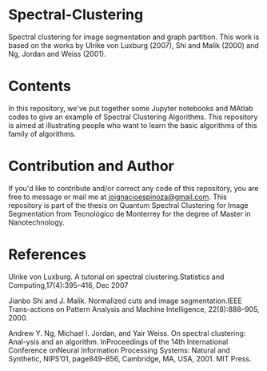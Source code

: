 # Spectral-Clustering

Spectral clustering for image segmentation and graph partition. This work is based on the works by Ulrike von Luxburg (2007), Shi and Malik (2000) and Ng, Jordan and Weiss (2001). 

# Contents

In this repository, we've put together some Jupyter notebooks and MAtlab codes to give an example of Spectral Clustering Algorithms. This repository is aimed at illustrating people who want to learn the basic algorithms of this family of algorithms.

# Contribution and Author

If you'd like to contribute and/or correct any code of this repository, you are free to message or mail me at joignacioespinoza@gmail.com. This repository is part of the thesis on Quantum Spectral Clustering for Image Segmentation from Tecnológico de Monterrey for the degree of Master in Nanotechnology. 

# References

Ulrike von Luxburg. A tutorial on spectral clustering.Statistics and Computing,17(4):395–416, Dec 2007

Jianbo Shi and J. Malik. Normalized cuts and image segmentation.IEEE Trans-actions on Pattern Analysis and Machine Intelligence, 22(8):888–905, 2000.

Andrew Y. Ng, Michael I. Jordan, and Yair Weiss. On spectral clustering:  Anal-ysis and an algorithm.  InProceedings  of  the  14th  International  Conference  onNeural  Information  Processing  Systems:  Natural  and  Synthetic, NIPS’01, page849–856, Cambridge, MA, USA, 2001. MIT Press.
